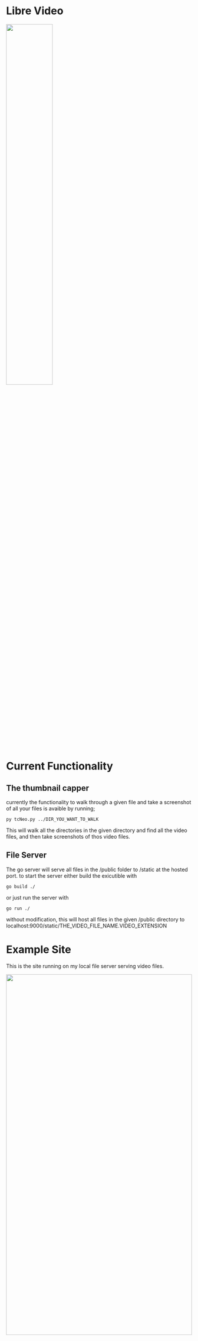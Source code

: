 # Libre Video
<img src="https://i.ibb.co/pbC7mhp/libre-Vid-Trans.png" width="50%" height="50%" />

# Current Functionality

## The thumbnail capper
currently the functionality to walk through a given file and take a screenshot of all your files is avaible by running;
```
py tcNeo.py ../DIR_YOU_WANT_TO_WALK
```
This will walk all the directories in the given directory and find all the video files, and then take screenshots of thos video files.

## File Server
The go server will serve all files in the /public folder to /static at the hosted port.
to start the server either build the exicutible with
```
go build ./
```
or just run the server with 
```
go run ./
```
without modification, this will host all files in the given /public directory to localhost:9000/static/THE_VIDEO_FILE_NAME.VIDEO_EXTENSION

# Example Site
This is the site running on my local file server serving video files.

<img src="https://i.ibb.co/fVgK1hr/2021-08-29-07h23-43.png" width="100%" height="50%" />